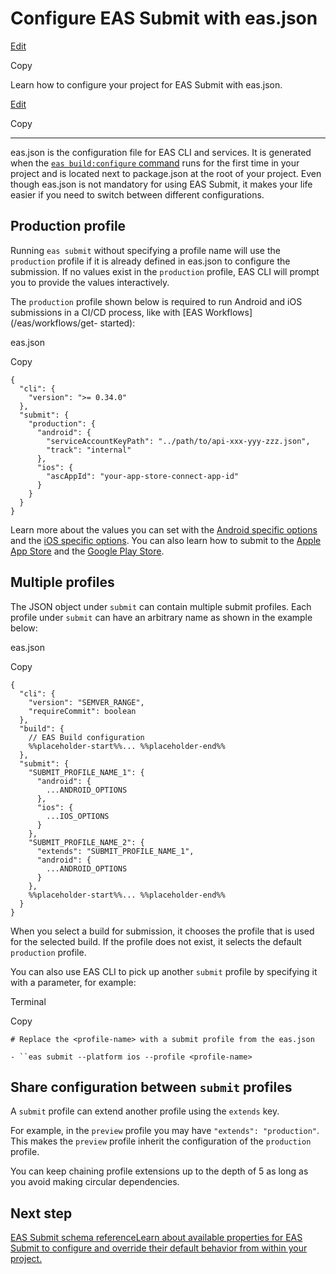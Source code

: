 # Configure EAS Submit with eas.json

[Edit](https://github.com/expo/expo/edit/main/docs/pages/submit/eas-json.mdx)

Copy

Learn how to configure your project for EAS Submit with eas.json.

[Edit](https://github.com/expo/expo/edit/main/docs/pages/submit/eas-json.mdx)

Copy

* * *

eas.json is the configuration file for EAS CLI and services. It is generated
when the [`eas build:configure` command](/build/setup#configure-the-project)
runs for the first time in your project and is located next to package.json at
the root of your project. Even though eas.json is not mandatory for using EAS
Submit, it makes your life easier if you need to switch between different
configurations.

## Production profile

Running `eas submit` without specifying a profile name will use the
`production` profile if it is already defined in eas.json to configure the
submission. If no values exist in the `production` profile, EAS CLI will
prompt you to provide the values interactively.

The `production` profile shown below is required to run Android and iOS
submissions in a CI/CD process, like with [EAS Workflows](/eas/workflows/get-
started):

eas.json

Copy

    
    
    {
      "cli": {
        "version": ">= 0.34.0"
      },
      "submit": {
        "production": {
          "android": {
            "serviceAccountKeyPath": "../path/to/api-xxx-yyy-zzz.json",
            "track": "internal"
          },
          "ios": {
            "ascAppId": "your-app-store-connect-app-id"
          }
        }
      }
    }
    

Learn more about the values you can set with the [Android specific
options](/eas/json#android-specific-options) and the [iOS specific
options](/eas/json#ios-specific-options). You can also learn how to submit to
the [Apple App Store](/submit/ios) and the [Google Play
Store](/submit/android).

## Multiple profiles

The JSON object under `submit` can contain multiple submit profiles. Each
profile under `submit` can have an arbitrary name as shown in the example
below:

eas.json

Copy

    
    
    {
      "cli": {
        "version": "SEMVER_RANGE",
        "requireCommit": boolean
      },
      "build": {
        // EAS Build configuration
        %%placeholder-start%%... %%placeholder-end%%
      },
      "submit": {
        "SUBMIT_PROFILE_NAME_1": {
          "android": {
            ...ANDROID_OPTIONS
          },
          "ios": {
            ...IOS_OPTIONS
          }
        },
        "SUBMIT_PROFILE_NAME_2": {
          "extends": "SUBMIT_PROFILE_NAME_1",
          "android": {
            ...ANDROID_OPTIONS
          }
        },
        %%placeholder-start%%... %%placeholder-end%%
      }
    }
    

When you select a build for submission, it chooses the profile that is used
for the selected build. If the profile does not exist, it selects the default
`production` profile.

You can also use EAS CLI to pick up another `submit` profile by specifying it
with a parameter, for example:

Terminal

Copy

`# Replace the <profile-name> with a submit profile from the eas.json`

`- ``eas submit --platform ios --profile <profile-name>`

## Share configuration between `submit` profiles

A `submit` profile can extend another profile using the `extends` key.

For example, in the `preview` profile you may have `"extends": "production"`.
This makes the `preview` profile inherit the configuration of the `production`
profile.

You can keep chaining profile extensions up to the depth of 5 as long as you
avoid making circular dependencies.

## Next step

[EAS Submit schema referenceLearn about available properties for EAS Submit to
configure and override their default behavior from within your
project.](/eas/json#eas-submit)

